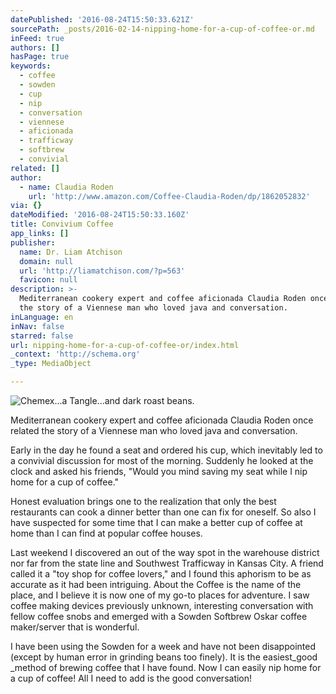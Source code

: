 ```yaml
---
datePublished: '2016-08-24T15:50:33.621Z'
sourcePath: _posts/2016-02-14-nipping-home-for-a-cup-of-coffee-or.md
inFeed: true
authors: []
hasPage: true
keywords:
  - coffee
  - sowden
  - cup
  - nip
  - conversation
  - viennese
  - aficionada
  - trafficway
  - softbrew
  - convivial
related: []
author:
  - name: Claudia Roden
    url: 'http://www.amazon.com/Coffee-Claudia-Roden/dp/1862052832'
via: {}
dateModified: '2016-08-24T15:50:33.160Z'
title: Convivium Coffee
app_links: []
publisher:
  name: Dr. Liam Atchison
  domain: null
  url: 'http://liamatchison.com/?p=563'
  favicon: null
description: >-
  Mediterranean cookery expert and coffee aficionada Claudia Roden once related
  the story of a Viennese man who loved java and conversation.
inLanguage: en
inNav: false
starred: false
url: nipping-home-for-a-cup-of-coffee-or/index.html
_context: 'http://schema.org'
_type: MediaObject

---
```

![Chemex...a Tangle...and dark roast beans.](https://s3-us-west-2.amazonaws.com/the-grid-img/p/c9d0056675ce030342e19069265fe734326fdca8.jpg)

Mediterranean cookery expert and coffee aficionada Claudia Roden once related the story of a Viennese man who loved java and conversation.

Early in the day he found a seat and ordered his cup, which inevitably led to a convivial discussion for most of the morning. Suddenly he looked at the clock and asked his friends, "Would you mind saving my seat while I nip home for a cup of coffee."

Honest evaluation brings one to the realization that only the best restaurants can cook a dinner better than one can fix for oneself. So also I have suspected for some time that I can make a better cup of coffee at home than I can find at popular coffee houses.

Last weekend I discovered a​n out of the way spot in the warehouse district nor far from the state line and Southwest Trafficway in Kansas City. A friend called it a "toy shop for coffee lovers," and I found this aphorism to be as accurate as it had been intriguing. About the Coffee is the name of the place, and I believe it is now one of my go-to places for adventure. I saw coffee making devices previously unknown, interesting conversation with fellow coffee snobs and emerged with a Sowden Softbrew Oskar coffee maker/server that is wonderful.

I have been using the Sowden for a week and have not been disappointed (except by human error in grinding beans too finely). It is the easiest_good _method of brewing coffee that I have found. Now I can easily nip home for a cup of coffee! All I need to add is the good conversation!
